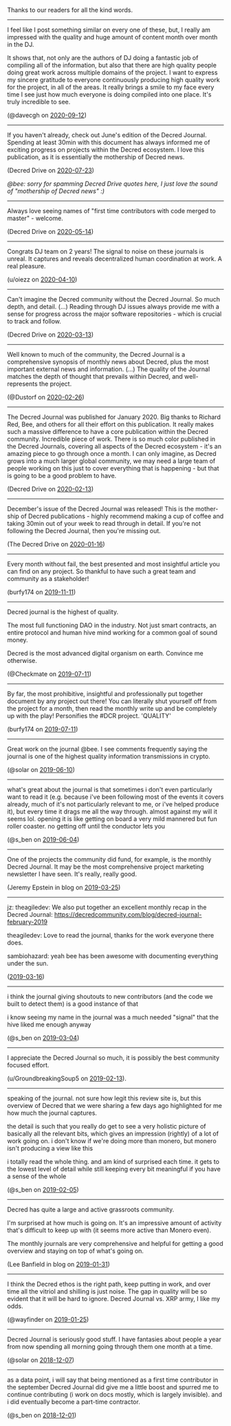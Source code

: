 Thanks to our readers for all the kind words.

---

I feel like I post something similar on every one of these, but, I really am impressed with the quality and huge amount of content month over month in the DJ.

It shows that, not only are the authors of DJ doing a fantastic job of compiling all of the information, but also that there are high quality people doing great work across multiple domains of the project. I want to express my sincere gratitude to everyone continuously producing high quality work for the project, in all of the areas. It really brings a smile to my face every time I see just how much everyone is doing compiled into one place. It's truly incredible to see.

(@davecgh on [2020-09-12](https://www.reddit.com/r/decred/comments/ir40wb/decred_journal_august_2020/g4wfwfw/))

---

If you haven't already, check out June's edition of the Decred Journal. Spending at least 30min with this document has always informed me of exciting progress on projects within the Decred ecosystem. I love this publication, as it is essentially the mothership of Decred news.

(Decred Drive on [2020-07-23](https://medium.com/@decreddrive/the-decred-drive-july-23-abcc2f1ec98c))

_@bee: sorry for spamming Decred Drive quotes here, I just love the sound of "mothership of Decred news" :)_

---

Always love seeing names of "first time contributors with code merged to master" - welcome.

(Decred Drive on [2020-05-14](https://medium.com/@decreddrive/the-decred-drive-may-14-822fd6833e2b))

---

Congrats DJ team on 2 years! The signal to noise on these journals is unreal. It captures and reveals decentralized human coordination at work. A real pleasure.

(u/oiezz on [2020-04-10](https://www.reddit.com/r/decred/comments/fy493y/decred_journal_march_2020/fmzhcfg/))

---

Can't imagine the Decred community without the Decred Journal. So much depth, and detail. (...) Reading through DJ issues always provide me with a sense for progress across the major software repositories - which is crucial to track and follow.

(Decred Drive on [2020-03-13](https://medium.com/@decreddrive/the-decred-drive-mar-12-c8638c131b2e))

---

Well known to much of the community, the Decred Journal is a comprehensive synopsis of monthly news about Decred, plus the most important external news and information. (...) The quality of the Journal matches the depth of thought that prevails within Decred, and well-represents the project.

(@Dustorf on [2020-02-26](https://blog.decred.org/2020/02/26/Decred-2019-Marketing-Report/))

---

The Decred Journal was published for January 2020. Big thanks to Richard Red, Bee, and others for all their effort on this publication. It really makes such a massive difference to have a core publication within the Decred community. Incredible piece of work. There is so much color published in the Decred Journals, covering all aspects of the Decred ecosystem - it's an amazing piece to go through once a month. I can only imagine, as Decred grows into a much larger global community, we may need a large team of people working on this just to cover everything that is happening - but that is going to be a good problem to have.

(Decred Drive on [2020-02-13](https://medium.com/@decreddrive/the-decred-drive-feb-13-e6a35cf1a8fc))

---

December's issue of the Decred Journal was released! This is the mother-ship of Decred publications - highly recommend making a cup of coffee and taking 30min out of your week to read through in detail. If you're not following the Decred Journal, then you're missing out.

(The Decred Drive on [2020-01-16](https://medium.com/@decreddrive/the-decred-drive-jan-16-9bb063e1f4df))

---

Every month without fail, the best presented and most insightful article you can find on any project. So thankful to have such a great team and community as a stakeholder!

(burfy174 on [2019-11-11](https://twitter.com/burfy174/status/1193705410370273281))

---

Decred journal is the highest of quality.

The most full functioning DAO in the industry. Not just smart contracts, an entire protocol and human hive mind working for a common goal of sound money.

Decred is the most advanced digital organism on earth. Convince me otherwise.

(@Checkmate on [2019-07-11](https://twitter.com/_Checkmatey_/status/1149275896475521025))

---

By far, the most prohibitive, insightful and professionally put together document by any project out there! You can literally shut yourself off from the project for a month, then read the monthly write up and be completely up with the play! Personifies the #DCR project. 'QUALITY'

(burfy174 on [2019-07-11](https://twitter.com/burfy174/status/1149267315092967424))

---

Great work on the journal @bee. I see comments frequently saying the journal is one of the highest quality information transmissions in crypto.

(@solar on [2019-06-10](https://matrix.to/#/!lbzTjhzNbIaDbuAxkS:decred.org/$156013717910200dktXS:decred.org))

---

what's great about the journal is that sometimes i don't even particularly want to read it (e.g. because i've been following most of the events it covers already, much of it's not particularly relevant to me, or i've helped produce it), but every time it drags me all the way through. almost against my will it seems lol. opening it is like getting on board a very mild mannered but fun roller coaster. no getting off until the conductor lets you

(@s\_ben on [2019-06-04](https://matrix.to/#/!RwcqjIOMNizkPzGnLr:decred.org/$15596851504521XntHz:decred.org))

---

One of the projects the community did fund, for example, is the monthly Decred Journal. It may be the most comprehensive project marketing newsletter I have seen. It's really, really good.

(Jeremy Epstein in blog on [2019-03-25](https://www.neverstopmarketing.com/decred-and-democracy/))

---

jz: theagiledev: We also put together an excellent monthly recap in the Decred Journal: https://decredcommunity.com/blog/decred-journal-february-2019

theagiledev: Love to read the journal, thanks for the work everyone there does.

sambiohazard: yeah bee has been awesome with documenting everything under the sun.

([2019-03-16](https://matrix.to/#/!MgQoetFiyjrHAywokv:decred.org/$155271920830110KLWES:decred.org))

---

i think the journal giving shoutouts to new contributors (and the code we built to detect them) is a good instance of that

i know seeing my name in the journal was a much needed "signal" that the hive liked me enough anyway

(@s\_ben on [2019-03-04](https://matrix.to/#/!tIDEIWechmqCLjPiui:decred.org/$155173184016412kDGLQ:decred.org))

---

I appreciate the Decred Journal so much, it is possibly the best community focused effort.

(u/GroundbreakingSoup5 on [2019-02-13](https://www.reddit.com/r/decred/comments/api7e7/decreds_community_spaces_a_crude_analogy/egdci7g/)).

---

speaking of the journal. not sure how legit this review site is, but this overview of Decred that we were sharing a few days ago highlighted for me how much the journal captures.

the detail is such that you really do get to see a very holistic picture of basically all the relevant bits, which gives an impression (rightly) of a lot of work going on. i don't know if we're doing more than monero, but monero isn't producing a view like this

i totally read the whole thing. and am kind of surprised each time. it gets to the lowest level of detail while still keeping every bit meaningful if you have a sense of the whole

(@s\_ben on [2019-02-05](https://matrix.to/#/!lbzTjhzNbIaDbuAxkS:decred.org/$154941089730120rBdfb:decred.org))

---

Decred has quite a large and active grassroots community.

I'm surprised at how much is going on. It's an impressive amount of activity that's difficult to keep up with (it seems more active than Monero even).

The monthly journals are very comprehensive and helpful for getting a good overview and staying on top of what's going on.

(Lee Banfield in blog on [2019-01-31](https://weeklyglobalresearch.wordpress.com/2019/01/31/decred-dcr-review/))

---

I think the Decred ethos is the right path, keep putting in work, and over time all the vitriol and shilling is just noise. The gap in quality will be so evident that it will be hard to ignore. Decred Journal vs. XRP army, I like my odds.

(@wayfinder on [2019-01-25](https://matrix.to/#/!OfChXgczrIlpEZSFAv:decred.org/$1548381724172724ZUODF:matrix.org))

---

Decred Journal is seriously good stuff. I have fantasies about people a year from now spending all morning going through them one month at a time.

(@solar on [2018-12-07](https://matrix.to/#/!OfChXgczrIlpEZSFAv:decred.org/$1548381724172724ZUODF:matrix.org))

---

as a data point, i will say that being mentioned as a first time contributor in the september Decred Journal did give me a little boost and spurred me to continue contributing (i work on docs mostly, which is largely invisible). and i did eventually become a part-time contractor.

(@s_ben on [2018-12-01](https://matrix.to/#/!vGasNHFXqjoEWUBTIi:decred.org/$154369165030623goHQA:decred.org))
